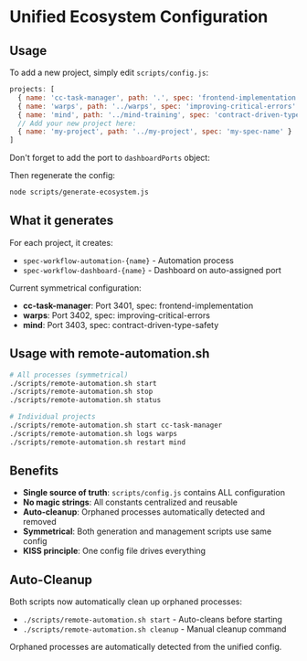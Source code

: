 # Unified Ecosystem Configuration

## Usage

To add a new project, simply edit `scripts/config.js`:

```javascript
projects: [
  { name: 'cc-task-manager', path: '.', spec: 'frontend-implementation' },
  { name: 'warps', path: '../warps', spec: 'improving-critical-errors' },
  { name: 'mind', path: '../mind-training', spec: 'contract-driven-type-safety' },
  // Add your new project here:
  { name: 'my-project', path: '../my-project', spec: 'my-spec-name' }
]
```

Don't forget to add the port to `dashboardPorts` object:

Then regenerate the config:

```bash
node scripts/generate-ecosystem.js
```

## What it generates

For each project, it creates:
- `spec-workflow-automation-{name}` - Automation process
- `spec-workflow-dashboard-{name}` - Dashboard on auto-assigned port

Current symmetrical configuration:
- **cc-task-manager**: Port 3401, spec: frontend-implementation
- **warps**: Port 3402, spec: improving-critical-errors
- **mind**: Port 3403, spec: contract-driven-type-safety

## Usage with remote-automation.sh

```bash
# All processes (symmetrical)
./scripts/remote-automation.sh start
./scripts/remote-automation.sh stop
./scripts/remote-automation.sh status

# Individual projects
./scripts/remote-automation.sh start cc-task-manager
./scripts/remote-automation.sh logs warps
./scripts/remote-automation.sh restart mind
```

## Benefits

- **Single source of truth**: `scripts/config.js` contains ALL configuration
- **No magic strings**: All constants centralized and reusable
- **Auto-cleanup**: Orphaned processes automatically detected and removed
- **Symmetrical**: Both generation and management scripts use same config
- **KISS principle**: One config file drives everything

## Auto-Cleanup

Both scripts now automatically clean up orphaned processes:
- `./scripts/remote-automation.sh start` - Auto-cleans before starting
- `./scripts/remote-automation.sh cleanup` - Manual cleanup command

Orphaned processes are automatically detected from the unified config.